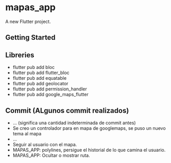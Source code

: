 # mapas_app

A new Flutter project.

## Getting Started

## Libreries
- flutter pub add bloc
- flutter pub add flutter_bloc
- flutter pub add equatable
- flutter pub add geolocator
- flutter pub add permission_handler
- flutter pub add google_maps_flutter


## Commit (ALgunos commit realizados)
- ... (significa una cantidad indeterminada de commit antes)
- Se creo un controlador para en mapa de googlemaps, se puso un nuevo tema al mapa
- ...
- Seguir al usuario con el mapa.
- MAPAS_APP: polylines, persigue el historial de lo que camina el usuario.
- MAPAS_APP: Ocultar o mostrar ruta.
